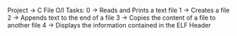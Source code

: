 Project -> C File O/I
Tasks: 
0 -> Reads and Prints a text file
1 -> Creates a file
2 -> Appends text to the end of a file
3 -> Copies the content of a file to another file 
4 -> Displays the information contained in the ELF Header
